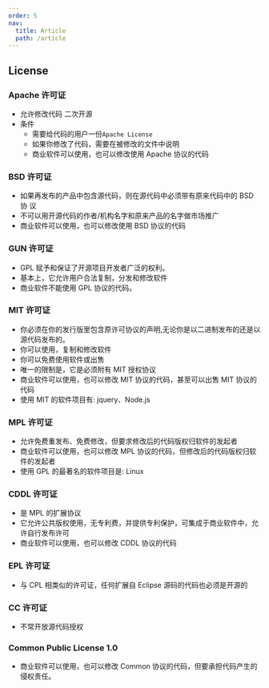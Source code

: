 ```yaml
---
order: 5
nav:
  title: Article
  path: /article
---
```


## License

### Apache 许可证

- 允许修改代码 二次开源
- 条件
  - 需要给代码的用户一份`Apache License`
  - 如果你修改了代码，需要在被修改的文件中说明
  - 商业软件可以使用，也可以修改使用 Apache 协议的代码

### BSD 许可证

- 如果再发布的产品中包含源代码，则在源代码中必须带有原来代码中的 BSD 协 议
- 不可以用开源代码的作者/机构名字和原来产品的名字做市场推广
- 商业软件可以使用，也可以修改使用 BSD 协议的代码

### GUN 许可证

- GPL 赋予和保证了开源项目开发者广泛的权利。
- 基本上，它允许用户合法复制，分发和修改软件
- 商业软件不能使用 GPL 协议的代码。

### MIT 许可证

- 你必须在你的发行版里包含原许可协议的声明,无论你是以二进制发布的还是以源代码发布的。
- 你可以使用，复制和修改软件
- 你可以免费使用软件或出售
- 唯一的限制是，它是必须附有 MIT 授权协议
- 商业软件可以使用，也可以修改 MIT 协议的代码，甚至可以出售 MIT 协议的代码
- 使用 MIT 的软件项目有: jquery、Node.js

### MPL 许可证

- 允许免费重发布、免费修改，但要求修改后的代码版权归软件的发起者
- 商业软件可以使用，也可以修改 MPL 协议的代码，但修改后的代码版权归软件的发起者
- 使用 GPL 的最著名的软件项目是: Linux

### CDDL 许可证

- 是 MPL 的扩展协议
- 它允许公共版权使用，无专利费，并提供专利保护，可集成于商业软件中，允许自行发布许可
- 商业软件可以使用，也可以修改 CDDL 协议的代码

### EPL 许可证

- 与 CPL 相类似的许可证，任何扩展自 Eclipse 源码的代码也必须是开源的

### CC 许可证

- 不常开放源代码授权

### Common Public License 1.0

- 商业软件可以使用，也可以修改 Common 协议的代码，但要承担代码产生的侵权责任。
